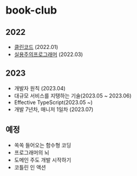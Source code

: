 # book-club

## 2022

- [클린코드](https://msyu1207.tistory.com/category/Books/%ED%81%B4%EB%A6%B0%EC%BD%94%EB%93%9C) (2022.01)
- [실용주의프로그래머](https://msyu1207.tistory.com/category/Books/%EC%8B%A4%EC%9A%A9%EC%A3%BC%EC%9D%98%20%ED%94%84%EB%A1%9C%EA%B7%B8%EB%9E%98%EB%A8%B8) (2022.03)

## 2023

- 개발자 원칙 (2023.04)
- 대규모 서비스를 지탱하는 기술(2023.05 ~ 2023.06)
- Effective TypeScript(2023.05 ~)
- 개발 7년차, 매니저 1일차 (2023.07)

## 예정

- 쏙쏙 들어오는 함수형 코딩
- 프로그래머의 뇌
- 도메인 주도 개발 시작하기
- 코틀린 인 액션
